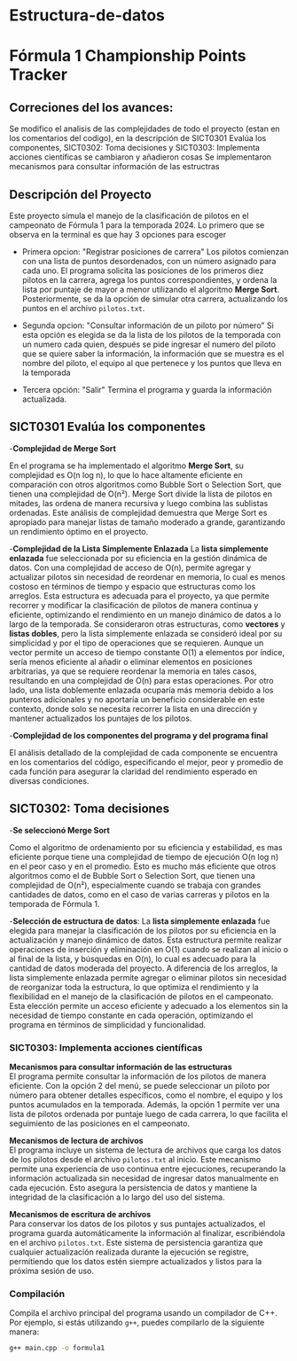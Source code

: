 # Estructura-de-datos
# Fórmula 1 Championship Points Tracker

## Correciones del los avances:
Se modifico el analisis de las complejidades de todo el proyecto (estan en los comentarios del codigo), en la descripción de SICT0301 Evalúa los componentes, SICT0302: Toma decisiones y SICT0303: Implementa acciones científicas se cambiaron y añadieron cosas
Se implementaron mecanismos para consultar información de las estructras

## Descripción del Proyecto

Este proyecto simula el manejo de la clasificación de pilotos en el campeonato de Fórmula 1 para la temporada 2024. 
Lo primero que se observa en la terminal es que hay 3 opciones para escoger 

- Primera opcion: "Registrar posiciones de carrera" 
Los pilotos comienzan con una lista de puntos desordenados, con un número asignado para cada uno. El programa solicita las posiciones de los primeros diez pilotos en la carrera, agrega los puntos correspondientes, y ordena la lista por puntaje de mayor a menor utilizando el algoritmo **Merge Sort**. Posteriormente, se da la opción de simular otra carrera, actualizando los puntos en el archivo `pilotos.txt`.

- Segunda opcion: "Consultar información de un piloto por número"
Si esta opción es elegida se da la lista de los pilotos de la temporada con un numero cada quien, después se pide ingresar el numero del piloto que se quiere saber la información, la información que se muestra es el nombre del piloto, el equipo al que pertenece y los puntos que lleva en la temporada 

- Tercera opción: "Salir"
Termina el programa y guarda la información actualizada.

## SICT0301 Evalúa los componentes

-**Complejidad de Merge Sort**

En el programa se ha implementado el algoritmo **Merge Sort**, su complejidad es O(n log n), lo que lo hace altamente eficiente en comparación con otros algoritmos como Bubble Sort o Selection Sort, que tienen una complejidad de O(n²). Merge Sort divide la lista de pilotos en mitades, las ordena de manera recursiva y luego combina las sublistas ordenadas. Este análisis de complejidad demuestra que Merge Sort es apropiado para manejar listas de tamaño moderado a grande, garantizando un rendimiento óptimo en el proyecto.

-**Complejidad de la Lista Simplemente Enlazada**
 La **lista simplemente enlazada** fue seleccionada por su eficiencia en la gestión dinámica de datos. Con una complejidad de acceso de O(n), permite agregar y actualizar pilotos sin necesidad de reordenar en memoria, lo cual es menos costoso en términos de tiempo y espacio que estructuras como los arreglos. Esta estructura es adecuada para el proyecto, ya que permite recorrer y modificar la clasificación de pilotos de manera continua y eficiente, optimizando el rendimiento en un manejo dinámico de datos a lo largo de la temporada.
Se consideraron otras estructuras, como **vectores** y **listas dobles**, pero la lista simplemente enlazada se consideró ideal por su simplicidad y por el tipo de operaciones que se requieren. Aunque un vector permite un acceso de tiempo constante O(1) a elementos por índice, sería menos eficiente al añadir o eliminar elementos en posiciones arbitrarias, ya que se requiere reordenar la memoria en tales casos, resultando en una complejidad de O(n) para estas operaciones. Por otro lado, una lista doblemente enlazada ocuparía más memoria debido a los punteros adicionales y no aportaría un beneficio considerable en este contexto, donde solo se necesita recorrer la lista en una dirección y mantener actualizados los puntajes de los pilotos.


-**Complejidad de los componentes del programa y del programa final** 

El análisis detallado de la complejidad de cada componente se encuentra en los comentarios del código, especificando el mejor, peor y promedio de cada función para asegurar la claridad del rendimiento esperado en diversas condiciones.



## SICT0302: Toma decisiones
-**Se seleccionó Merge Sort** 

Como el algoritmo de ordenamiento por su eficiencia y estabilidad, es mas eficiente porque tiene una complejidad de tiempo de ejecución O(n log n) en el peor caso y en el promedio. Esto es mucho más eficiente que otros algoritmos como el de Bubble Sort o Selection Sort, que tienen una complejidad de O(n²), especialmente cuando se trabaja con grandes cantidades de datos, como en el caso de varias carreras y pilotos en la temporada de Fórmula 1.

-**Selección de estructura de datos**:
La **lista simplemente enlazada** fue elegida para manejar la clasificación de los pilotos por su eficiencia en la actualización y manejo dinámico de datos. Esta estructura permite realizar operaciones de inserción y eliminación en O(1) cuando se realizan al inicio o al final de la lista, y búsquedas en O(n), lo cual es adecuado para la cantidad de datos moderada del proyecto. A diferencia de los arreglos, la lista simplemente enlazada permite agregar o eliminar pilotos sin necesidad de reorganizar toda la estructura, lo que optimiza el rendimiento y la flexibilidad en el manejo de la clasificación de pilotos en el campeonato. Esta elección permite un acceso eficiente y adecuado a los elementos sin la necesidad de tiempo constante en cada operación, optimizando el programa en términos de simplicidad y funcionalidad.



### SICT0303: Implementa acciones científicas


**Mecanismos para consultar información de las estructuras**  
El programa permite consultar la información de los pilotos de manera eficiente. Con la opción 2 del menú, se puede seleccionar un piloto por número para obtener detalles específicos, como el nombre, el equipo y los puntos acumulados en la temporada. Además, la opción 1 permite ver una lista de pilotos ordenada por puntaje luego de cada carrera, lo que facilita el seguimiento de las posiciones en el campeonato.

**Mecanismos de lectura de archivos**  
El programa incluye un sistema de lectura de archivos que carga los datos de los pilotos desde el archivo `pilotos.txt` al inicio. Este mecanismo permite una experiencia de uso continua entre ejecuciones, recuperando la información actualizada sin necesidad de ingresar datos manualmente en cada ejecución. Esto asegura la persistencia de datos y mantiene la integridad de la clasificación a lo largo del uso del sistema.

**Mecanismos de escritura de archivos**  
Para conservar los datos de los pilotos y sus puntajes actualizados, el programa guarda automáticamente la información al finalizar, escribiéndola en el archivo `pilotos.txt`. Este sistema de persistencia garantiza que cualquier actualización realizada durante la ejecución se registre, permitiendo que los datos estén siempre actualizados y listos para la próxima sesión de uso.

### Compilación

Compila el archivo principal del programa usando un compilador de C++. Por ejemplo, si estás utilizando `g++`, puedes compilarlo de la siguiente manera:

```bash
g++ main.cpp -o formula1


